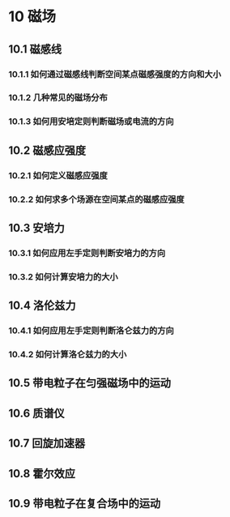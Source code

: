 # 10 磁场

## 10.1 磁感线

### 10.1.1 如何通过磁感线判断空间某点磁感强度的方向和大小

### 10.1.2 几种常见的磁场分布

### 10.1.3 如何用安培定则判断磁场或电流的方向

## 10.2 磁感应强度

### 10.2.1 如何定义磁感应强度

### 10.2.2 如何求多个场源在空间某点的磁感应强度

## 10.3 安培力

### 10.3.1 如何应用左手定则判断安培力的方向

### 10.3.2 如何计算安培力的大小

## 10.4 洛伦兹力

### 10.4.1 如何应用左手定则判断洛仑兹力的方向

### 10.4.2 如何计算洛仑兹力的大小

## 10.5 带电粒子在匀强磁场中的运动

## 10.6 质谱仪

## 10.7 回旋加速器

## 10.8 霍尔效应

## 10.9 带电粒子在复合场中的运动

